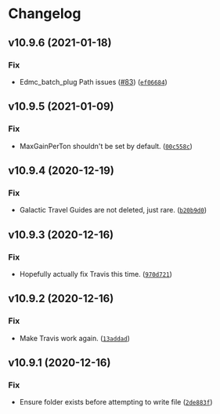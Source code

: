 # Changelog

<!--next-version-placeholder-->

## v10.9.6 (2021-01-18)
### Fix
* Edmc_batch_plug Path issues ([#83](https://github.com/eyeonus/Trade-Dangerous/issues/83)) ([`ef06684`](https://github.com/eyeonus/Trade-Dangerous/commit/ef06684e0534d1d969658e9b55f3a752c502475e))

## v10.9.5 (2021-01-09)
### Fix
* MaxGainPerTon shouldn't be set by default. ([`00c558c`](https://github.com/eyeonus/Trade-Dangerous/commit/00c558cf7f31fb82deb4ca176b43ca16db130559))

## v10.9.4 (2020-12-19)
### Fix
* Galactic Travel Guides are not deleted, just rare. ([`b20b9d0`](https://github.com/eyeonus/Trade-Dangerous/commit/b20b9d0abbcf4fb1d371715bc47da2e625a2cb23))

## v10.9.3 (2020-12-16)
### Fix
* Hopefully actually fix Travis this time. ([`970d721`](https://github.com/eyeonus/Trade-Dangerous/commit/970d721c2b512fff096f4bc76c15716f35a03633))

## v10.9.2 (2020-12-16)
### Fix
* Make Travis work again. ([`13addad`](https://github.com/eyeonus/Trade-Dangerous/commit/13addad48d2bb5f58b7e5c09c0ebdd5eedd74bd0))

## v10.9.1 (2020-12-16)
### Fix
* Ensure folder exists before attempting to write file ([`2de883f`](https://github.com/eyeonus/Trade-Dangerous/commit/2de883f62b1460c28da006d972da6225a9bd882f))
